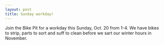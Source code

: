 ```yaml
--- 
layout: post
title: Sunday workday!
---
```

Join the Bike Pit for a workday this Sunday, Oct. 20 from 1-4. We have bikes to strip, parts to sort and suff 
to clean before we sart our winter hours in November.
